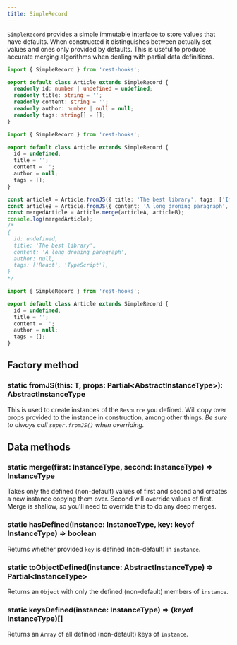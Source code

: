 ```yaml
---
title: SimpleRecord
---
```


`SimpleRecord` provides a simple immutable interface to store values that have
defaults. When constructed it distinguishes between actually set values and ones
only provided by defaults. This is useful to produce accurate merging algorithms
when dealing with partial data definitions.

<!--DOCUSAURUS_CODE_TABS-->
<!--TypeScript-->
```typescript
import { SimpleRecord } from 'rest-hooks';

export default class Article extends SimpleRecord {
  readonly id: number | undefined = undefined;
  readonly title: string = '';
  readonly content: string = '';
  readonly author: number | null = null;
  readonly tags: string[] = [];
}
```
<!--Javascript-->
```js
import { SimpleRecord } from 'rest-hooks';

export default class Article extends SimpleRecord {
  id = undefined;
  title = '';
  content = '';
  author = null;
  tags = [];
}
```
<!--END_DOCUSAURUS_CODE_TABS-->


<!--DOCUSAURUS_CODE_TABS-->
<!--TypeScript-->
```typescript
const articleA = Article.fromJS({ title: 'The best library', tags: ['Immutable'] });
const articleB = Article.fromJS({ content: 'A long droning paragraph', tags: ['React', 'TypeScript'] });
const mergedArticle = Article.merge(articleA, articleB);
console.log(mergedArticle);
/*
{
  id: undefined,
  title: 'The best library',
  content: 'A long droning paragraph',
  author: null,
  tags: ['React', 'TypeScript'],
}
*/
```

<!--Javascript-->
```js
import { SimpleRecord } from 'rest-hooks';

export default class Article extends SimpleRecord {
  id = undefined;
  title = '';
  content = '';
  author = null;
  tags = [];
}
```
<!--END_DOCUSAURUS_CODE_TABS-->

## Factory method

### static fromJS<T extends typeof Resource>(this: T, props: Partial<AbstractInstanceType<T>>): AbstractInstanceType<T>

This is used to create instances of the `Resource` you defined. Will copy over props provided to
the instance in construction, among other things. *Be sure to always call `super.fromJS()` when
overriding.*

## Data methods

### static merge<T extends typeof Resource>(first: InstanceType<T>, second: InstanceType<T>) => InstanceType<T>

Takes only the defined (non-default) values of first and second and creates a new instance copying them over.
Second will override values of first. Merge is shallow, so you'll need to override this to do any deep merges.

### static hasDefined<T extends typeof Resource>(instance: InstanceType<T>, key: keyof InstanceType<T>) => boolean

Returns whether provided `key` is defined (non-default) in `instance`.

### static toObjectDefined<T extends typeof Resource>(instance: AbstractInstanceType<T>) => Partial<InstanceType<T>>

Returns an `Object` with only the defined (non-default) members of `instance`.

### static keysDefined<T extends typeof Resource>(instance: InstanceType<T>) => (keyof InstanceType<T>)[]

Returns an `Array` of all defined (non-default) keys of `instance`.
